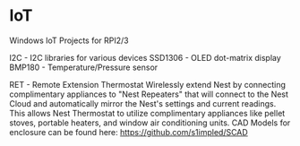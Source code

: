 # IoT
Windows IoT Projects for RPI2/3

I2C - I2C libraries for various devices
    SSD1306 - OLED dot-matrix display
    BMP180 - Temperature/Pressure sensor
    
RET - Remote Extension Thermostat
Wirelessly extend Nest by connecting complimentary appliances to "Nest Repeaters" that will connect to the Nest Cloud and automatically mirror the Nest's settings and current readings. This allows Nest Thermostat to utilize complimentary appliances like pellet stoves, portable heaters, and window air conditioning units. 
CAD Models for enclosure can be found here: https://github.com/s1impled/SCAD
